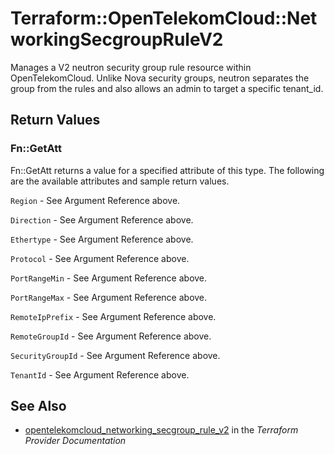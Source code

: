 # Terraform::OpenTelekomCloud::NetworkingSecgroupRuleV2

Manages a V2 neutron security group rule resource within OpenTelekomCloud.
Unlike Nova security groups, neutron separates the group from the rules
and also allows an admin to target a specific tenant_id.

## Return Values

### Fn::GetAtt

Fn::GetAtt returns a value for a specified attribute of this type. The following are the available attributes and sample return values.

`Region` - See Argument Reference above.

`Direction` - See Argument Reference above.

`Ethertype` - See Argument Reference above.

`Protocol` - See Argument Reference above.

`PortRangeMin` - See Argument Reference above.

`PortRangeMax` - See Argument Reference above.

`RemoteIpPrefix` - See Argument Reference above.

`RemoteGroupId` - See Argument Reference above.

`SecurityGroupId` - See Argument Reference above.

`TenantId` - See Argument Reference above.

## See Also

* [opentelekomcloud_networking_secgroup_rule_v2](https://www.terraform.io/docs/providers/opentelekomcloud/r/networking_secgroup_rule_v2.html) in the _Terraform Provider Documentation_